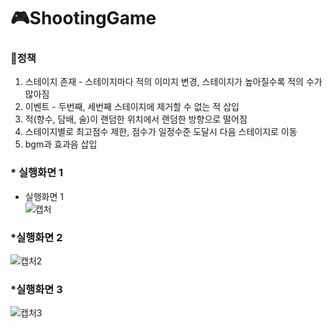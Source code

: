 # 🎮ShootingGame

### 📝정책<br/>
1. 스테이지 존재 - 스테이지마다 적의 이미지 변경,
                  스테이지가 높아질수록 적의 수가 많아짐
2. 이벤트 - 두번째, 세번째 스테이지에 제거할 수 없는 적 삽입
3. 적(향수, 담배, 술)이 랜덤한 위치에서 랜덤한 방향으로 떨어짐
4. 스테이지별로 최고점수 제한, 점수가 일정수준 도달시 다음 스테이지로 이동
5. bgm과 효과음 삽입

### * 실행화면 1<br/>
* 실행화면 1<br/>
![캡처](https://user-images.githubusercontent.com/89093279/148281060-3d7dbc19-6401-484a-879f-6e09bd04b1ac.PNG)

### *실행화면 2<br/>
![캡처2](https://user-images.githubusercontent.com/89093279/148281149-b3da17d7-0296-40fb-89b8-41fb9edfa127.PNG)

### *실행화면 3<br/>
![캡처3](https://user-images.githubusercontent.com/89093279/148281162-5eb9a1f2-c70b-489b-b022-47e7065a7f11.PNG)
